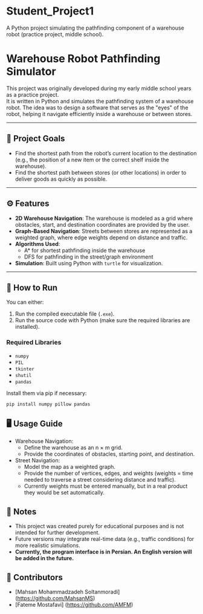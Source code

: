 # Student_Project1
A Python project simulating the pathfinding component of a warehouse robot (practice project, middle school).

# Warehouse Robot Pathfinding Simulator

This project was originally developed during my early middle school years as a practice project.  
It is written in Python and simulates the pathfinding system of a warehouse robot. The idea was to design a software that serves as the "eyes" of the robot, helping it navigate efficiently inside a warehouse or between stores.

---

## 🎯 Project Goals
- Find the shortest path from the robot’s current location to the destination (e.g., the position of a new item or the correct shelf inside the warehouse).
- Find the shortest path between stores (or other locations) in order to deliver goods as quickly as possible.

---

## ⚙️ Features
- **2D Warehouse Navigation**: The warehouse is modeled as a grid where obstacles, start, and destination coordinates are provided by the user.
- **Graph-Based Navigation**: Streets between stores are represented as a weighted graph, where edge weights depend on distance and traffic.
- **Algorithms Used**:  
  - A* for shortest pathfinding inside the warehouse  
  - DFS for pathfinding in the street/graph environment  
- **Simulation**: Built using Python with `turtle` for visualization.  

---

## 🚀 How to Run
You can either:
1. Run the compiled executable file (`.exe`).  
2. Run the source code with Python (make sure the required libraries are installed).

### Required Libraries
- `numpy`  
- `PIL`  
- `tkinter`  
- `shutil`  
- `pandas`

Install them via pip if necessary:  
```bash
pip install numpy pillow pandas
```

## 🖥️ Usage Guide
- Warehouse Navigation:
  - Define the warehouse as an n × m grid.
  - Provide the coordinates of obstacles, starting point, and destination.
- Street Navigation:
  - Model the map as a weighted graph.
  - Provide the number of vertices, edges, and weights (weights = time needed to traverse a street considering distance and traffic).
  - Currently weights must be entered manually, but in a real product they would be set automatically.

 ## 📌 Notes
 - This project was created purely for educational purposes and is not intended for further development.
 - Future versions may integrate real-time data (e.g., traffic conditions) for more realistic simulations.
- **Currently, the program interface is in Persian. An English version will be added in the future.**

## 👥 Contributors
- [Mahsan Mohammadzadeh Soltanmoradi] (https://github.com/MahsanMS)
- [Fateme Mostafavi] (https://github.com/AMFM)
